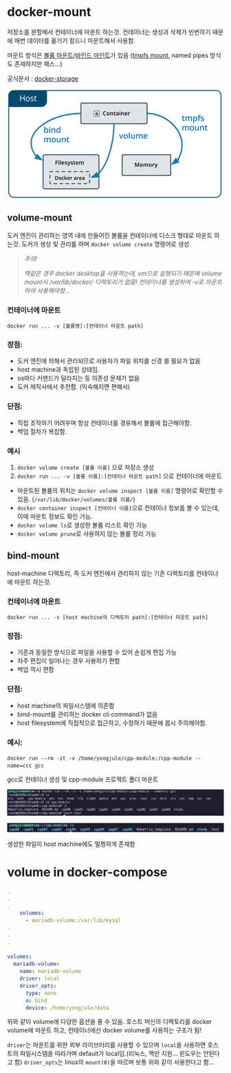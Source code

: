 # docker-mount

저장소를 분할해서 컨테이너에 마운트 하는것. 컨테이너는 생성과 삭제가 빈번하기 때문에 매번 데이터를 옮기기 힘드니 마운트해서 사용함.

마운트 방식은 [볼륨 마운트](https://docs.docker.com/storage/volumes/)/[바인드 마인트](https://docs.docker.com/storage/bind-mounts/)가 있음 ([tmpfs mount](https://docs.docker.com/storage/tmpfs/), named pipes 방식도 존재하지만 패스...)

공식문서 : [docker-storage](https://docs.docker.com/storage/)

![docker-mount](/image/docker-type-of-mount.png)

## volume-mount

도커 엔진이 관리하는 영역 내에 만들어진 볼륨을 컨테이너에 디스크 형태로 마운트 하는것. 도커가 생성 및 관리를 하며 `docker volume create` 명령어로 생성.

>*주의!*
>
>*맥같은 경우 docker desktop을 사용하는데, vm으로 실행되기 때문에 volume mount시 /var/lib/docker/<volume-name> 디렉토리가 없음! 컨테이너를 생성하여 -v로 마운트하여 사용해야함...*

### 컨테이너에 마운트

`docker run ... -v [볼륨명]:[컨테이너 마운트 path]`

### 장점:

- 도커 엔진에 의해서 관리되므로 사용자가 파일 위치를 신경 쓸 필요가 없음
- host machine과 독립된 상태임.
- os마다 커맨드가 달라지는 등 의존성 문제가 없음
- 도커 제작사에서 추천함. (익숙해지면 편해서)

### 단점:

- 직접 조작하기 어려우며 항상 컨테이너를 경유해서 볼륨에 접근해야함.
- 백업 절차가 복잡함.

### 예시

1. `docker volume create [볼륨 이름]` 으로 저장소 생성
2. `docker run ... -v [볼륨 이름]:[컨테이너 마운트 path]` 으로 컨테이너에 마운트

- 마운트된 볼륨의 위치는 `docker volume inspect [볼륨 이름]` 명령어로 확인할 수 있음. (`/var/lib/docker/volumes/볼륨 이름/`)
- `docker container inspect [컨테이너 이름]`으로 컨테이너 정보를 볼 수 있는데, 이때 마운트 정보도 확인 가능.
- `docker volume ls`로 생성한 볼륨 리스트 확인 가능
- `docker volume prune`로 사용하지 않는 볼륨 정리 가능

## bind-mount

host-machine 디렉토리, 즉 도커 엔진에서 관리하지 않는 기존 디렉토리를 컨테이너에 마운트 하는것.

### 컨테이너에 마운트

`docker run ... -v [host machine의 디렉토리 path]:[컨테이너 마운트 path]` 

### 장점:

- 기존과 동일한 방식으로 파일을 사용할 수 있어 손쉽게 편집 가능
- 자주 편집이 일어나는 경우 사용하기 편함
- 백업 역시 편함

### 단점:

- host machine의 파일시스템에 의존함
- bind-mount를 관리하는 docker cli command가 없음
- host filesystem에 직접적으로 접근하고, 수정하기 때문에 몹시 주의해야함.

### 예시:

`docker run --rm -it -v /home/yongjule/cpp-module:/cpp-module --name=ccc gcc`

gcc로 컨테이너 생성 및 cpp-module 프로젝트 폴더 마운트

![docker-bind-mount](/image/docker-bind-mount-example.png)

![docker-bind-mount-file-cp](/image/docker-bind-mount-file-cp.png)

생성한 파일이 host machine에도 멀쩡하게 존재함


# volume in docker-compose

```yaml
.
.
.
    volumes:
      - mariadb-volume:/var/lib/mysql
.
.
.

volumes:
  mariadb-volume:
    name: mariadb-volume
    driver: local
    driver_opts:
      type: none
      o: bind
      device: /home/yongjule/data
```

위와 같이 volume에 다양한 옵션을 줄 수 있음. 호스트 머신의 디렉토리를 docker volume에 마운트 하고, 컨테이너에선 docker volume를 사용하는 구조가 됨!

`driver`는 마운트를 위한 외부 라이브러리를 사용할 수 있으며 `local`을 사용하면 호스트의 파일시스템을 따라가며 default가 local임.(리눅스, 맥만 지원... 윈도우는 안된다고 함)
`driver_opts`는 linux의 `mount(8)`을 따르며 보통 위와 같이 사용한다고 함... 